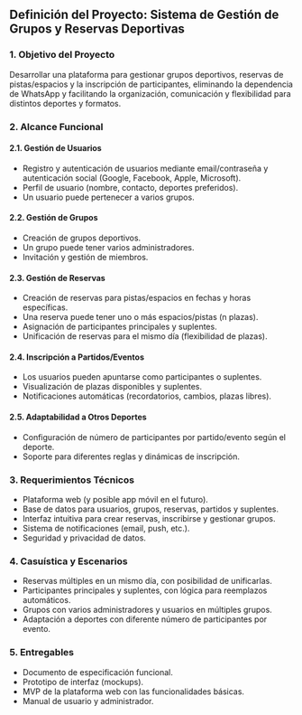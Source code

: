 ## Definición del Proyecto: Sistema de Gestión de Grupos y Reservas Deportivas

### 1. Objetivo del Proyecto
Desarrollar una plataforma para gestionar grupos deportivos, reservas de pistas/espacios y la inscripción de participantes, eliminando la dependencia de WhatsApp y facilitando la organización, comunicación y flexibilidad para distintos deportes y formatos.

### 2. Alcance Funcional

#### 2.1. Gestión de Usuarios
- Registro y autenticación de usuarios mediante email/contraseña y autenticación social (Google, Facebook, Apple, Microsoft).
- Perfil de usuario (nombre, contacto, deportes preferidos).
- Un usuario puede pertenecer a varios grupos.

#### 2.2. Gestión de Grupos
- Creación de grupos deportivos.
- Un grupo puede tener varios administradores.
- Invitación y gestión de miembros.

#### 2.3. Gestión de Reservas
- Creación de reservas para pistas/espacios en fechas y horas específicas.
- Una reserva puede tener uno o más espacios/pistas (n plazas).
- Asignación de participantes principales y suplentes.
- Unificación de reservas para el mismo día (flexibilidad de plazas).

#### 2.4. Inscripción a Partidos/Eventos
- Los usuarios pueden apuntarse como participantes o suplentes.
- Visualización de plazas disponibles y suplentes.
- Notificaciones automáticas (recordatorios, cambios, plazas libres).

#### 2.5. Adaptabilidad a Otros Deportes
- Configuración de número de participantes por partido/evento según el deporte.
- Soporte para diferentes reglas y dinámicas de inscripción.

### 3. Requerimientos Técnicos
- Plataforma web (y posible app móvil en el futuro).
- Base de datos para usuarios, grupos, reservas, partidos y suplentes.
- Interfaz intuitiva para crear reservas, inscribirse y gestionar grupos.
- Sistema de notificaciones (email, push, etc.).
- Seguridad y privacidad de datos.

### 4. Casuística y Escenarios
- Reservas múltiples en un mismo día, con posibilidad de unificarlas.
- Participantes principales y suplentes, con lógica para reemplazos automáticos.
- Grupos con varios administradores y usuarios en múltiples grupos.
- Adaptación a deportes con diferente número de participantes por evento.

### 5. Entregables
- Documento de especificación funcional.
- Prototipo de interfaz (mockups).
- MVP de la plataforma web con las funcionalidades básicas.
- Manual de usuario y administrador.
